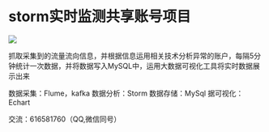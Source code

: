 # storm实时监测共享账号项目

![](流程图.png)

抓取采集到的流量流向信息，并根据信息运用相关技术分析异常的账户，每隔5分钟统计一次数据，并将数据写入MySQL中，运用大数据可视化工具将实时数据展示出来

数据采集：Flume，kafka
数据分析：Storm
数据存储：MySql
据可视化：Echart

交流：616581760（QQ,微信同号）